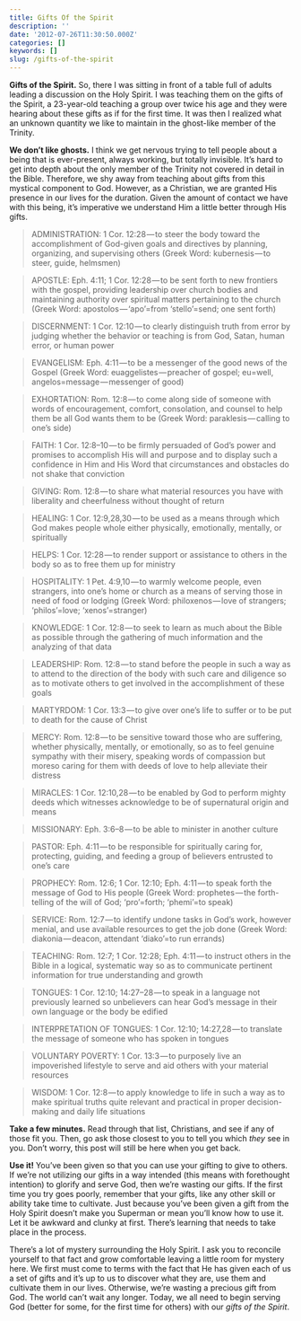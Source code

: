 ```yaml
---
title: Gifts Of the Spirit
description: ''
date: '2012-07-26T11:30:50.000Z'
categories: []
keywords: []
slug: /gifts-of-the-spirit
---
```


**Gifts of the Spirit.** So, there I was sitting in front of a table full of adults leading a discussion on the Holy Spirit. I was teaching them on the gifts of the Spirit, a 23-year-old teaching a group over twice his age and they were hearing about these gifts as if for the first time. It was then I realized what an unknown quantity we like to maintain in the ghost-like member of the Trinity.

**We don’t like ghosts.** I think we get nervous trying to tell people about a being that is ever-present, always working, but totally invisible. It’s hard to get into depth about the only member of the Trinity not covered in detail in the Bible. Therefore, we shy away from teaching about gifts from this mystical component to God. However, as a Christian, we are granted His presence in our lives for the duration. Given the amount of contact we have with this being, it’s imperative we understand Him a little better through His gifts.

> ADMINISTRATION: 1 Cor. 12:28 — to steer the body toward the accomplishment of God-given goals and directives by planning, organizing, and supervising others (Greek Word: kubernesis — to steer, guide, helmsmen)

> APOSTLE: Eph. 4:11; 1 Cor. 12:28 — to be sent forth to new frontiers with the gospel, providing leadership over church bodies and maintaining authority over spiritual matters pertaining to the church (Greek Word: apostolos — ‘apo’=from ‘stello’=send; one sent forth)

> DISCERNMENT: 1 Cor. 12:10 — to clearly distinguish truth from error by judging whether the behavior or teaching is from God, Satan, human error, or human power

> EVANGELISM: Eph. 4:11 — to be a messenger of the good news of the Gospel (Greek Word: euaggelistes — preacher of gospel; eu=well, angelos=message — messenger of good)

> EXHORTATION: Rom. 12:8 — to come along side of someone with words of encouragement, comfort, consolation, and counsel to help them be all God wants them to be (Greek Word: paraklesis — calling to one’s side)

> FAITH: 1 Cor. 12:8–10 — to be firmly persuaded of God’s power and promises to accomplish His will and purpose and to display such a confidence in Him and His Word that circumstances and obstacles do not shake that conviction

> GIVING: Rom. 12:8 — to share what material resources you have with liberality and cheerfulness without thought of return

> HEALING: 1 Cor. 12:9,28,30 — to be used as a means through which God makes people whole either physically, emotionally, mentally, or spiritually

> HELPS: 1 Cor. 12:28 — to render support or assistance to others in the body so as to free them up for ministry

> HOSPITALITY: 1 Pet. 4:9,10 — to warmly welcome people, even strangers, into one’s home or church as a means of serving those in need of food or lodging (Greek Word: philoxenos — love of strangers; ‘philos’=love; ‘xenos’=stranger)

> KNOWLEDGE: 1 Cor. 12:8 — to seek to learn as much about the Bible as possible through the gathering of much information and the analyzing of that data

> LEADERSHIP: Rom. 12:8 — to stand before the people in such a way as to attend to the direction of the body with such care and diligence so as to motivate others to get involved in the accomplishment of these goals

> MARTYRDOM: 1 Cor. 13:3 — to give over one’s life to suffer or to be put to death for the cause of Christ

> MERCY: Rom. 12:8 — to be sensitive toward those who are suffering, whether physically, mentally, or emotionally, so as to feel genuine sympathy with their misery, speaking words of compassion but moreso caring for them with deeds of love to help alleviate their distress

> MIRACLES: 1 Cor. 12:10,28 — to be enabled by God to perform mighty deeds which witnesses acknowledge to be of supernatural origin and means

> MISSIONARY: Eph. 3:6–8 — to be able to minister in another culture

> PASTOR: Eph. 4:11 — to be responsible for spiritually caring for, protecting, guiding, and feeding a group of believers entrusted to one’s care

> PROPHECY: Rom. 12:6; 1 Cor. 12:10; Eph. 4:11 — to speak forth the message of God to His people (Greek Word: prophetes — the forth-telling of the will of God; ‘pro’=forth; ‘phemi’=to speak)

> SERVICE: Rom. 12:7 — to identify undone tasks in God’s work, however menial, and use available resources to get the job done (Greek Word: diakonia — deacon, attendant ‘diako’=to run errands)

> TEACHING: Rom. 12:7; 1 Cor. 12:28; Eph. 4:11 — to instruct others in the Bible in a logical, systematic way so as to communicate pertinent information for true understanding and growth

> TONGUES: 1 Cor. 12:10; 14:27–28 — to speak in a language not previously learned so unbelievers can hear God’s message in their own language or the body be edified

> INTERPRETATION OF TONGUES: 1 Cor. 12:10; 14:27,28 — to translate the message of someone who has spoken in tongues

> VOLUNTARY POVERTY: 1 Cor. 13:3 — to purposely live an impoverished lifestyle to serve and aid others with your material resources

> WISDOM: 1 Cor. 12:8 — to apply knowledge to life in such a way as to make spiritual truths quite relevant and practical in proper decision-making and daily life situations

**Take a few minutes.** Read through that list, Christians, and see if any of those fit you. Then, go ask those closest to you to tell you which _they_ see in you. Don’t worry, this post will still be here when you get back.

**Use it!** You’ve been given so that you can use your gifting to give to others. If we’re not utilizing our gifts in a way intended (this means with forethought intention) to glorify and serve God, then we’re wasting our gifts. If the first time you try goes poorly, remember that your gifts, like any other skill or ability take time to cultivate. Just because you’ve been given a gift from the Holy Spirit doesn’t make you Superman or mean you’ll know how to use it. Let it be awkward and clunky at first. There’s learning that needs to take place in the process.

There’s a lot of mystery surrounding the Holy Spirit. I ask you to reconcile yourself to that fact and grow comfortable leaving a little room for mystery here. We first must come to terms with the fact that He has given each of us a set of gifts and it’s up to us to discover what they are, use them and cultivate them in our lives. Otherwise, we’re wasting a precious gift from God. The world can’t wait any longer. Today, we all need to begin serving God (better for some, for the first time for others) with our _gifts of the Spirit_.